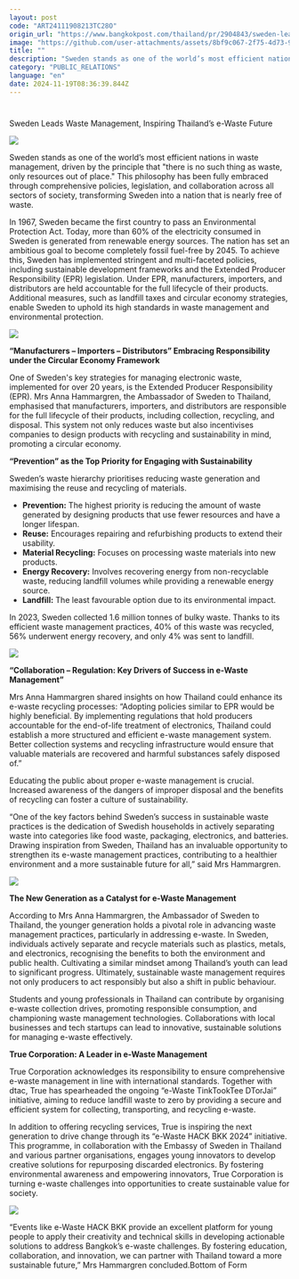 ```yaml
---
layout: post
code: "ART24111908213TC28O"
origin_url: "https://www.bangkokpost.com/thailand/pr/2904843/sweden-leads-waste-management-inspiring-thailands-e-waste-future"
image: "https://github.com/user-attachments/assets/8bf9c067-2f75-4d73-900d-19185a286526"
title: ""
description: "Sweden stands as one of the world’s most efficient nations in waste management, driven by the principle that \"there is no such thing as waste, only resources out of place.\" This philosophy has been fully embraced through comprehensive policies, legislation, and collaboration across all sectors of society, transforming Sweden into a nation that is nearly free of waste."
category: "PUBLIC_RELATIONS"
language: "en"
date: 2024-11-19T08:36:39.844Z
---
```


# 

Sweden Leads Waste Management, Inspiring Thailand’s e-Waste Future

![](https://github.com/user-attachments/assets/0addf7c0-6f15-4622-b8a9-400a5805fae3)

Sweden stands as one of the world’s most efficient nations in waste management, driven by the principle that "there is no such thing as waste, only resources out of place." This philosophy has been fully embraced through comprehensive policies, legislation, and collaboration across all sectors of society, transforming Sweden into a nation that is nearly free of waste.

In 1967, Sweden became the first country to pass an Environmental Protection Act. Today, more than 60% of the electricity consumed in Sweden is generated from renewable energy sources. The nation has set an ambitious goal to become completely fossil fuel-free by 2045. To achieve this, Sweden has implemented stringent and multi-faceted policies, including sustainable development frameworks and the Extended Producer Responsibility (EPR) legislation. Under EPR, manufacturers, importers, and distributors are held accountable for the full lifecycle of their products. Additional measures, such as landfill taxes and circular economy strategies, enable Sweden to uphold its high standards in waste management and environmental protection.

![](https://github.com/user-attachments/assets/acc880bc-3540-443a-b1f2-fce765c6352b)

**“Manufacturers – Importers – Distributors” Embracing Responsibility under the Circular Economy Framework**

One of Sweden's key strategies for managing electronic waste, implemented for over 20 years, is the Extended Producer Responsibility (EPR). Mrs Anna Hammargren, the Ambassador of Sweden to Thailand, emphasised that manufacturers, importers, and distributors are responsible for the full lifecycle of their products, including collection, recycling, and disposal. This system not only reduces waste but also incentivises companies to design products with recycling and sustainability in mind, promoting a circular economy.

**“Prevention” as the Top Priority for Engaging with Sustainability**

Sweden’s waste hierarchy prioritises reducing waste generation and maximising the reuse and recycling of materials.

*   **Prevention:** The highest priority is reducing the amount of waste generated by designing products that use fewer resources and have a longer lifespan.
*   **Reuse:** Encourages repairing and refurbishing products to extend their usability.
*   **Material Recycling:** Focuses on processing waste materials into new products.
*   **Energy Recovery:** Involves recovering energy from non-recyclable waste, reducing landfill volumes while providing a renewable energy source.
*   **Landfill:** The least favourable option due to its environmental impact.

In 2023, Sweden collected 1.6 million tonnes of bulky waste. Thanks to its efficient waste management practices, 40% of this waste was recycled, 56% underwent energy recovery, and only 4% was sent to landfill.

![](https://github.com/user-attachments/assets/5732bd9f-fdb0-4876-bf2d-494537470b57)

**“Collaboration – Regulation: Key Drivers of Success in e-Waste Management”**

Mrs Anna Hammargren shared insights on how Thailand could enhance its e-waste recycling processes: “Adopting policies similar to EPR would be highly beneficial. By implementing regulations that hold producers accountable for the end-of-life treatment of electronics, Thailand could establish a more structured and efficient e-waste management system. Better collection systems and recycling infrastructure would ensure that valuable materials are recovered and harmful substances safely disposed of.”

Educating the public about proper e-waste management is crucial. Increased awareness of the dangers of improper disposal and the benefits of recycling can foster a culture of sustainability.

“One of the key factors behind Sweden’s success in sustainable waste practices is the dedication of Swedish households in actively separating waste into categories like food waste, packaging, electronics, and batteries. Drawing inspiration from Sweden, Thailand has an invaluable opportunity to strengthen its e-waste management practices, contributing to a healthier environment and a more sustainable future for all,” said Mrs Hammargren.

![](https://static.bangkokpost.com/media/content/20241119/5351193.png)

**The New Generation as a Catalyst for e-Waste Management**

According to Mrs Anna Hammargren, the Ambassador of Sweden to Thailand, the younger generation holds a pivotal role in advancing waste management practices, particularly in addressing e-waste. In Sweden, individuals actively separate and recycle materials such as plastics, metals, and electronics, recognising the benefits to both the environment and public health. Cultivating a similar mindset among Thailand’s youth can lead to significant progress. Ultimately, sustainable waste management requires not only producers to act responsibly but also a shift in public behaviour.

Students and young professionals in Thailand can contribute by organising e-waste collection drives, promoting responsible consumption, and championing waste management technologies. Collaborations with local businesses and tech startups can lead to innovative, sustainable solutions for managing e-waste effectively.

**True Corporation: A Leader in e-Waste Management**

True Corporation acknowledges its responsibility to ensure comprehensive e-waste management in line with international standards. Together with dtac, True has spearheaded the ongoing “e-Waste TinkTookTee DTorJai” initiative, aiming to reduce landfill waste to zero by providing a secure and efficient system for collecting, transporting, and recycling e-waste.

In addition to offering recycling services, True is inspiring the next generation to drive change through its “e-Waste HACK BKK 2024” initiative. This programme, in collaboration with the Embassy of Sweden in Thailand and various partner organisations, engages young innovators to develop creative solutions for repurposing discarded electronics. By fostering environmental awareness and empowering innovators, True Corporation is turning e-waste challenges into opportunities to create sustainable value for society.

![](https://github.com/user-attachments/assets/1b3ee432-6ef6-4658-8504-f53538e137f1)

“Events like e-Waste HACK BKK provide an excellent platform for young people to apply their creativity and technical skills in developing actionable solutions to address Bangkok’s e-waste challenges. By fostering education, collaboration, and innovation, we can partner with Thailand toward a more sustainable future,” Mrs Hammargren concluded.Bottom of Form